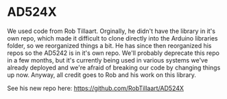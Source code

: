 # AD524X
We used code from Rob Tillaart. Orginally, he didn't have the library in it's own repo, which made it
difficult to clone directly into the Arduino libraries folder, so we reorganized things a bit.
He has since then reorganized his repos so the AD5242 is in it's own repo. We'll probably deprecate
this repo in a few months, but it's currently being used in various systems we've already deployed and
we're afraid of breaking our code by changing things up now.
Anyway, all credit goes to Rob and his work on this library.

See his new repo here: https://github.com/RobTillaart/AD524X
